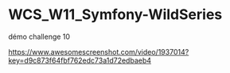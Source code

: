 # WCS_W11_Symfony-WildSeries

démo challenge 10

https://www.awesomescreenshot.com/video/1937014?key=d9c873f64fbf762edc73a1d72edbaeb4
